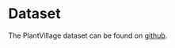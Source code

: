 # Dataset

The PlantVillage dataset can be found on [github](https://github.com/spMohanty/PlantVillage-Dataset).


